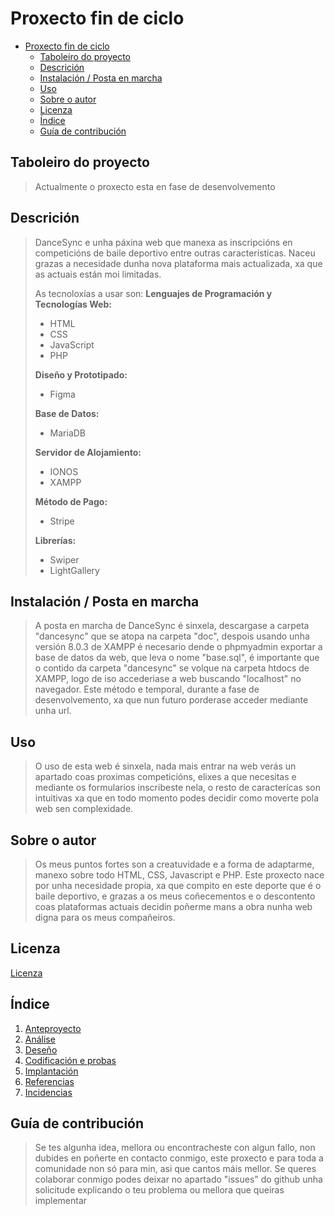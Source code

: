# Proxecto fin de ciclo

- [Proxecto fin de ciclo](#proxecto-fin-de-ciclo)
  - [Taboleiro do proyecto](#taboleiro-do-proyecto)
  - [Descrición](#descrición)
  - [Instalación / Posta en marcha](#instalación--posta-en-marcha)
  - [Uso](#uso)
  - [Sobre o autor](#sobre-o-autor)
  - [Licenza](#licenza)
  - [Índice](#índice)
  - [Guía de contribución](#guía-de-contribución)



## Taboleiro do proyecto

> Actualmente o proxecto esta en fase de desenvolvemento

## Descrición

> DanceSync e unha páxina web que manexa as inscripcións en competicións de baile deportivo entre outras características. Naceu grazas a necesidade dunha nova plataforma mais actualizada, xa que as actuais están moi limitadas.
>
> As tecnoloxías a usar son:
> **Lenguajes de Programación y Tecnologías Web:**
>
> - HTML
> - CSS
> - JavaScript
> - PHP
>
> **Diseño y Prototipado:**
>
> - Figma
>
> **Base de Datos:**
>
> - MariaDB
>
> **Servidor de Alojamiento:**
>
> - IONOS
> - XAMPP
>
> **Método de Pago:**
>
> - Stripe
>
> **Librerías:**
>
> - Swiper
> - LightGallery

## Instalación / Posta en marcha

> A posta en marcha de DanceSync é sinxela, descargase a carpeta "dancesync" que se atopa na carpeta "doc", despois usando unha versión 8.0.3 de XAMPP é necesario dende o phpmyadmin exportar a base de datos da web, que leva o nome "base.sql", é importante que o contido da carpeta "dancesync" se volque na carpeta htdocs de XAMPP, logo de iso accederiase a web buscando "localhost" no navegador. Este método e temporal, durante a fase de desenvolvemento, xa que nun futuro porderase acceder mediante unha url.
>

## Uso

> O uso de esta web é sinxela, nada mais entrar na web verás un apartado coas proximas competicións, elixes a que necesitas e mediante os formularios inscribeste nela,
> o resto de caracterícas son intuitivas xa que en todo momento podes decidir como moverte pola web sen complexidade.
>

## Sobre o autor

> Os meus puntos fortes son a creatuvidade e a forma de adaptarme, manexo sobre todo HTML, CSS, Javascript e PHP. Este proxecto nace por unha necesidade propia, xa que compito en este deporte que é o baile deportivo, e grazas a os meus coñecementos e o descontento coas plataformas actuais decidin poñerme mans a obra nunha web digna para os meus compañeiros.

## Licenza

[Licenza](doc/LICENSE.md)

## Índice

>

1. [Anteproyecto](doc/1_Anteproxecto.md)
2. [Análise](doc/2_Analise.md)
3. [Deseño](doc/3_Deseño.md)
4. [Codificación e probas](doc/4_Codificacion_e_probas.md)
5. [Implantación](doc/5_Implantación.md)
6. [Referencias](doc/6_Referencias.md)
7. [Incidencias](doc/7_Incidencias.md)

## Guía de contribución

>Se tes algunha idea, mellora ou encontracheste con algun fallo, non dubides en poñerte en contacto conmigo, este proxecto e para toda a comunidade non só para min, asi que cantos máis mellor. Se queres colaborar conmigo podes deixar no apartado "issues" do github unha solicitude explicando o teu problema ou mellora que queiras implementar
